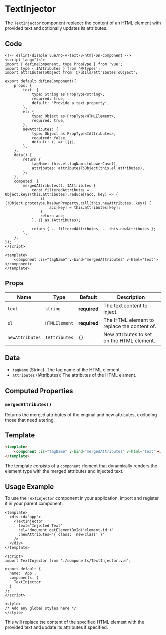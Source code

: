 # TextInjector

The `TextInjector` component replaces the content of an HTML element with provided text and optionally updates its attributes.

## Code

```vue
<!-- eslint-disable vue/no-v-text-v-html-on-component -->
<script lang="ts">
import { defineComponent, type PropType } from 'vue';
import type { IAttributes } from '@/types';
import attributesToObject from '@/utils/attributesToObject';

export default defineComponent({
    props: {
        text: {
            type: String as PropType<string>,
            required: true,
            default: 'Provide a text property',
        },
        el: {
            type: Object as PropType<HTMLElement>,
            required: true,
        },
        newAttributes: {
            type: Object as PropType<IAttributes>,
            required: false,
            default: () => ({}),
        },
    },
    data() {
        return {
            tagName: this.el.tagName.toLowerCase(),
            attributes: attributesToObject(this.el.attributes),
        };
    },
    computed: {
        mergedAttributes(): IAttributes {
            const filteredAttributes = Object.keys(this.attributes).reduce((acc, key) => {
                if (!Object.prototype.hasOwnProperty.call(this.newAttributes, key)) {
                    acc[key] = this.attributes[key];
                }
                return acc;
            }, {} as IAttributes);

            return { ...filteredAttributes, ...this.newAttributes };
        },
    },
});
</script>

<template>
    <component :is="tagName" v-bind="mergedAttributes" v-html="text"></component>
</template>
```

## Props

| Name            | Type         | Default                | Description                                                    |
|-----------------|--------------|------------------------|----------------------------------------------------------------|
| `text`          | `string`     | **required**           | The text content to inject.                                    |
| `el`            | `HTMLElement`| **required**           | The HTML element to replace the content of.                    |
| `newAttributes` | `IAttributes`| `{}`                   | New attributes to set on the HTML element.                     |

## Data

- `tagName` (String): The tag name of the HTML element.
- `attributes` (IAttributes): The attributes of the HTML element.

## Computed Properties

### `mergedAttributes()`

Returns the merged attributes of the original and new attributes, excluding those that need altering.

## Template

```html
<template>
    <component :is="tagName" v-bind="mergedAttributes" v-html="text"></component>
</template>
```

The template consists of a `component` element that dynamically renders the element type with the merged attributes and injected text.

## Usage Example

To use the `TextInjector` component in your application, import and register it in your parent component:

```vue
<template>
  <div id="app">
    <TextInjector
      text="Injected Text"
      :el="document.getElementById('element-id')"
      :newAttributes="{ class: 'new-class' }"
    />
  </div>
</template>

<script>
import TextInjector from './components/TextInjector.vue';

export default {
  name: 'App',
  components: {
    TextInjector
  }
};
</script>

<style>
/* Add any global styles here */
</style>
```

This will replace the content of the specified HTML element with the provided text and update its attributes if specified.

